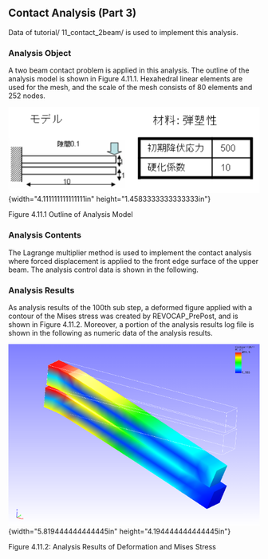##  Contact Analysis (Part 3)

Data of tutorial/ 11\_contact\_2beam/ is used to implement this
analysis.

### Analysis Object

A two beam contact problem is applied in this analysis. The outline of
the analysis model is shown in Figure 4.11.1. Hexahedral linear elements
are used for the mesh, and the scale of the mesh consists of 80 elements
and 252 nodes.

![](media/image22.png){width="4.111111111111111in"
height="1.4583333333333333in"}

Figure 4.11.1 Outline of Analysis Model

### Analysis Contents

The Lagrange multiplier method is used to implement the contact analysis
where forced displacement is applied to the front edge surface of the
upper beam. The analysis control data is shown in the following.

### Analysis Results

As analysis results of the 100th sub step, a deformed figure applied
with a contour of the Mises stress was created by REVOCAP\_PrePost, and
is shown in Figure 4.11.2. Moreover, a portion of the analysis results
log file is shown in the following as numeric data of the analysis
results.

![](media/image23.png){width="5.819444444444445in"
height="4.194444444444445in"}

Figure 4.11.2: Analysis Results of Deformation and Mises Stress
